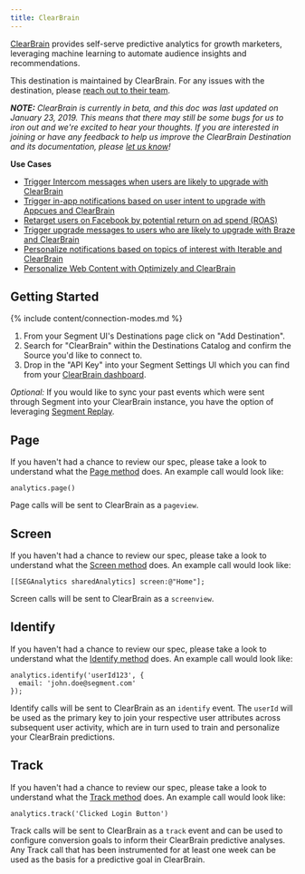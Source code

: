 ```yaml
---
title: ClearBrain
---
```

[ClearBrain](https://clearbrain.com/?utm_source=segmentio&utm_medium=docs&utm_campaign=partners) provides self-serve predictive analytics for growth marketers, leveraging machine learning to automate audience insights and recommendations.

This destination is maintained by ClearBrain. For any issues with the destination, please [reach out to their team](mailto:support@clearbrain.com).

_**NOTE:** ClearBrain is currently in beta, and this doc was last updated on January 23, 2019. This means that there may still be some bugs for us to iron out and we're excited to hear your thoughts. If you are interested in joining or have any feedback to help us improve the ClearBrain Destination and its documentation, please [let us know](mailto:support@clearbrain.com)!_


**Use Cases**

* [Trigger Intercom messages when users are likely to upgrade with ClearBrain](https://segment.com/recipes/trigger-upgrade-messages-intent-intercom-clearbrain/)
* [Trigger in-app notifications based on user intent to upgrade with Appcues and ClearBrain](https://segment.com/recipes/trigger-upgrade-notifications-appcues-clearbrain/)
* [Retarget users on Facebook by potential return on ad spend (ROAS)](https://segment.com/recipes/facebook-retargeting-by-roas/)
* [Trigger upgrade messages to users who are likely to upgrade with Braze and ClearBrain](https://segment.com/recipes/trigger-upgrade-messages-braze-clearbrain/)
* [Personalize notifications based on topics of interest with Iterable and ClearBrain](https://segment.com/recipes/personalize-notifications-by-interest-iterable-clearbrain/)
* [Personalize Web Content with Optimizely and ClearBrain](https://segment.com/recipes/personalize-web-pages-optimizely-clearbrain/)



## Getting Started

{% include content/connection-modes.md %}

1. From your Segment UI's Destinations page click on "Add Destination".
2. Search for "ClearBrain" within the Destinations Catalog and confirm the Source you'd like to connect to.
3. Drop in the "API Key" into your Segment Settings UI which you can find from your [ClearBrain dashboard](https://app.clearbrain.com/connections).

*Optional:* If you would like to sync your past events which were sent through Segment into your ClearBrain instance, you have the option of leveraging [Segment Replay](https://segment.com/docs/guides/destinations/what-are-my-data-export-options/#business-plan-customers).


## Page

If you haven't had a chance to review our spec, please take a look to understand what the [Page method](https://segment.com/docs/spec/page/) does. An example call would look like:

```
analytics.page()
```

Page calls will be sent to ClearBrain as a `pageview`.


## Screen

If you haven't had a chance to review our spec, please take a look to understand what the [Screen method](https://segment.com/docs/spec/page/) does. An example call would look like:

```
[[SEGAnalytics sharedAnalytics] screen:@"Home"];
```

Screen calls will be sent to ClearBrain as a `screenview`.


## Identify

If you haven't had a chance to review our spec, please take a look to understand what the [Identify method](https://segment.com/docs/spec/identify/) does. An example call would look like:

```
analytics.identify('userId123', {
  email: 'john.doe@segment.com'
});
```

Identify calls will be sent to ClearBrain as an `identify` event. The `userId` will be used as the primary key to join your respective user attributes across subsequent user activity, which are in turn used to train and personalize your ClearBrain predictions.


## Track

If you haven't had a chance to review our spec, please take a look to understand what the [Track method](https://segment.com/docs/spec/track/) does. An example call would look like:

```
analytics.track('Clicked Login Button')
```

Track calls will be sent to ClearBrain as a `track` event and can be used to configure conversion goals to inform their ClearBrain predictive analyses. Any Track call that has been instrumented for at least one week can be used as the basis for a predictive goal in ClearBrain.
